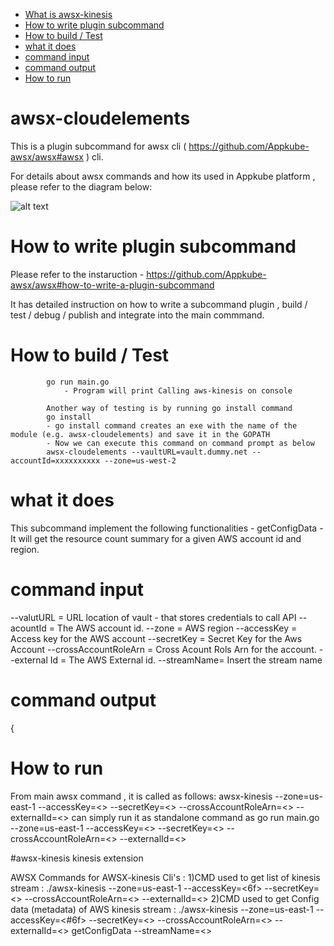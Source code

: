 - [What is awsx-kinesis](#awsx-kinesis)
- [How to write plugin subcommand](#how-to-write-plugin-subcommand)
- [How to build / Test](#how-to-build--test)
- [what it does ](#what-it-does)
- [command input](#command-input)
- [command output](#command-output)
- [How to run ](#how-to-run)

# awsx-cloudelements
This is a plugin subcommand for awsx cli ( https://github.com/Appkube-awsx/awsx#awsx ) cli.

For details about awsx commands and how its used in Appkube platform , please refer to the diagram below:

![alt text](https://raw.githubusercontent.com/AppkubeCloud/appkube-architectures/main/LayeredArchitecture.svg)


# How to write plugin subcommand 
Please refer to the instaruction -
https://github.com/Appkube-awsx/awsx#how-to-write-a-plugin-subcommand

It has detailed instruction on how to write a subcommand plugin , build / test / debug  / publish and integrate into the main commmand.

# How to build / Test
            go run main.go
                - Program will print Calling aws-kinesis on console 

            Another way of testing is by running go install command
            go install
            - go install command creates an exe with the name of the module (e.g. awsx-cloudelements) and save it in the GOPATH
            - Now we can execute this command on command prompt as below
            awsx-cloudelements --vaultURL=vault.dummy.net --accountId=xxxxxxxxxx --zone=us-west-2

# what it does 
This subcommand implement the following functionalities -
   getConfigData - It  will get the resource count summary for a given AWS account id and region.

# command input
  --valutURL = URL location of vault - that stores credentials to call API
  --acountId = The AWS account id.
  --zone = AWS region
  --accessKey = Access key for the AWS account
  --secretKey = Secret Key for the Aws Account
  --crossAccountRoleArn = Cross Acount Rols Arn for the account.
  --external Id = The AWS External id.
  --streamName= Insert the stream name 
#  command output
{
        

# How to run 
  From main awsx command , it is called as follows:
 awsx-kinesis  --zone=us-east-1 --accessKey=<> --secretKey=<> --crossAccountRoleArn=<>  --externalId=<>
  can simply run it as standalone command as
  go run main.go  --zone=us-east-1 --accessKey=<> --secretKey=<> --crossAccountRoleArn=<> --externalId=<>
  
 #awsx-kinesis
kinesis extension

AWSX Commands for AWSX-kinesis Cli's :
 1)CMD used to get list of kinesis stream :
   ./awsx-kinesis --zone=us-east-1 --accessKey=<6f> --secretKey=<> --crossAccountRoleArn=<> --externalId=<>
 2)CMD used to get Config data (metadata) of AWS kinesis stream :
   ./awsx-kinesis --zone=us-east-1 --accessKey=<#6f> --secretKey=<> --crossAccountRoleArn=<> --externalId=<> getConfigData --streamName=<>
   

